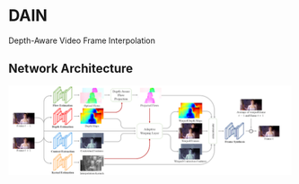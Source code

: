 # DAIN
Depth-Aware Video Frame Interpolation

## Network Architecture

![](https://github.com/E-B-Manohar/DAIN/blob/master/Briefcase/Depth_Aware_Video_Frame_Interpolation.png)

